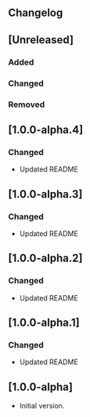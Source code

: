 ## Changelog

## [Unreleased]

### Added

### Changed

### Removed

## [1.0.0-alpha.4]

### Changed
* Updated README

## [1.0.0-alpha.3]

### Changed
* Updated README

## [1.0.0-alpha.2]

### Changed
* Updated README

## [1.0.0-alpha.1]

### Changed
* Updated README

## [1.0.0-alpha]
* Initial version.